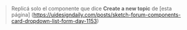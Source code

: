 > Replicá solo el componente que dice **Create a new topic** de [esta página]
(https://uidesigndaily.com/posts/sketch-forum-components-card-dropdown-list-form-day-1153) 